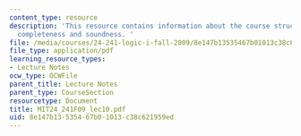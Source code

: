 ```yaml
---
content_type: resource
description: 'This resource contains information about the course structure, truth-functional
  completeness and soundness. '
file: /media/courses/24-241-logic-i-fall-2009/8e147b13535467b01013c38c621959ed_MIT24_241F09_lec10.pdf
file_type: application/pdf
learning_resource_types:
- Lecture Notes
ocw_type: OCWFile
parent_title: Lecture Notes
parent_type: CourseSection
resourcetype: Document
title: MIT24_241F09_lec10.pdf
uid: 8e147b13-5354-67b0-1013-c38c621959ed
---
```

